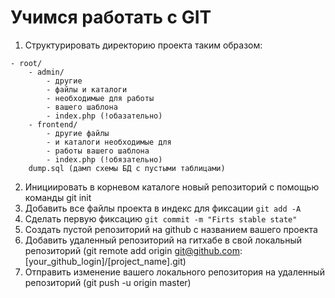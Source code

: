 # Учимся работать с GIT
1. Структурировать директорию проекта таким образом:
>>>
    - root/
        - admin/
            - другие 
            - файлы и каталоги 
            - необходимые для работы 
            - вашего шаблона
            - index.php (!обазательно)
        - frontend/
            - другие файлы
            - и каталоги необходимые для 
            - работы вашего шаблона
            - index.php (!обязательно)
        dump.sql (дамп схемы БД с пустыми таблицами)
>>>
2. Инициировать в корневом каталоге новый репозиторий с помощью команды git init
3. Добавить все файлы проекта в индекс для фиксации `git add -A`
4. Сделать первую фиксацию `git commit -m "Firts stable state"`
5. Создать пустой репозиторий на github с названием вашего проекта
6. Добавить удаленный репозиторий на гитхабе в свой локальный репозиторий (git remote add origin git@github.com:[your_github_login]/[project_name].git)
7. Отправить изменение вашего локального репозитория на удаленный репозиторий (git push -u origin master)
